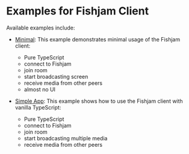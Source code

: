 # Examples for Fishjam Client

Available examples include:

- [Minimal](./minimal): This example demonstrates minimal usage of the Fishjam client:

  - Pure TypeScript
  - connect to Fishjam
  - join room
  - start broadcasting screen
  - receive media from other peers
  - almost no UI

- [Simple App](./simple-app): This example shows how to use the Fishjam client with vanilla TypeScript:
  - Pure TypeScript
  - connect to Fishjam
  - join room
  - start broadcasting multiple media
  - receive media from other peers
